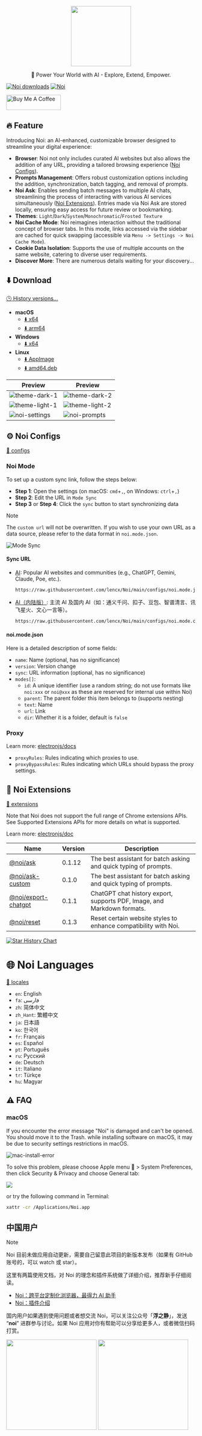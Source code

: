 <p align="center">
  <img width="160" src="./website/static/readme/noi.png" />
  <p align="center">🚀 Power Your World with AI - Explore, Extend, Empower.</p>
</h2>

[![Noi downloads](https://img.shields.io/github/downloads/lencx/Noi/total.svg?style=flat)](https://github.com/lencx/Noi/releases) [![Noi](https://img.shields.io/badge/Noi-discord-blue?style=flat&logo=discord&logoColor=f2f0ea)](https://discord.gg/kq2HXcpJSQ)

<a href="https://www.buymeacoffee.com/lencx" target="_blank"><img src="https://cdn.buymeacoffee.com/buttons/v2/default-blue.png" alt="Buy Me A Coffee" style="height: 40px !important;width: 145px !important;" ></a>

## 🔥 Feature

Introducing Noi: an AI-enhanced, customizable browser designed to streamline your digital experience:

- **Browser**: Noi not only includes curated AI websites but also allows the addition of any URL, providing a tailored browsing experience ([Noi Configs](./configs)).
- **Prompts Management**: Offers robust customization options including the addition, synchronization, batch tagging, and removal of prompts.
- **Noi Ask**: Enables sending batch messages to multiple AI chats, streamlining the process of interacting with various AI services simultaneously ([Noi Extensions](./extensions)). Entries made via Noi Ask are stored locally, ensuring easy access for future review or bookmarking.
- **Themes**: `Light`/`Dark`/`System`/`Monochromatic`/`Frosted Texture`
- **Noi Cache Mode**: Noi reimagines interaction without the traditional concept of browser tabs. In this mode, links accessed via the sidebar are cached for quick swapping (accessible via `Menu -> Settings -> Noi Cache Mode`).
- **Cookie Data Isolation**: Supports the use of multiple accounts on the same website, catering to diverse user requirements.
- **Discover More**: There are numerous details waiting for your discovery...

## ⬇️ Download

[🕒 History versions...](https://github.com/lencx/Noi/releases)

- **macOS**
  - [⬇️ x64](https://github.com/lencx/Noi/releases/download/v0.4.0/Noi_macos_0.4.0.dmg)
  - [⬇️ arm64](https://github.com/lencx/Noi/releases/download/v0.4.0/Noi_macos_0.4.0-arm64.dmg)
- **Windows**
  - [⬇️ x64](https://github.com/lencx/Noi/releases/download/v0.4.0/Noi-win32-x64-0.4.0-setup.exe)
- **Linux**
  - [⬇️ AppImage](https://github.com/lencx/Noi/releases/download/v0.4.0/Noi_linux_0.4.0.AppImage)
  - [⬇️ amd64.deb](https://github.com/lencx/Noi/releases/download/v0.4.0/noi_linux_amd64_0.4.0.deb)

|Preview|Preview|
|---|---|
|![theme-dark-1](./website/static/readme/noi-theme-dark-1.png)|![theme-dark-2](./website/static/readme/noi-theme-dark-2.png)|
|![theme-light-1](./website/static/readme/noi-theme-light-1.png)|![theme-light-2](./website/static/readme/noi-theme-light-2.png)|
|![noi-settings](./website/static/readme/noi-settings.png)|![noi-prompts](./website/static/readme/noi-prompts.png)|

## ⚙️ Noi Configs

[📁 configs](./configs)

### Noi Mode

To set up a custom sync link, follow the steps below:

- **Step 1**: Open the settings (on macOS: `cmd`+`,`, on Windows: `ctrl`+`,`)
- **Step 2**: Edit the URL in `Mode Sync`
- **Step 3** or **Step 4**: Click the `sync` button to start synchronizing data

> [!NOTE]
> The `custom url` will not be overwritten. If you wish to use your own URL as a data source, please refer to the data format in `noi.mode.json`.

![Mode Sync](./website/static/configs/noi-mode-sync.png)

#### Sync URL

- [AI](configs/noi.mode.json): Popular AI websites and communities (e.g., ChatGPT, Gemini, Claude, Poe, etc.).

  ```bash
  https://raw.githubusercontent.com/lencx/Noi/main/configs/noi.mode.json
  ```

- [AI（内陆版）](configs/noi.mode.cn.json): 主流 AI 及国内 AI（如：通义千问、扣子、豆包、智谱清言、讯飞星火、文心一言等）。

  ```bash
  https://raw.githubusercontent.com/lencx/Noi/main/configs/noi.mode.cn.json
  ```

#### noi.mode.json

Here is a detailed description of some fields:

- `name`: Name (optional, has no significance)
- `version`: Version change
- `sync`: URL information (optional, has no significance)
- `modes[]`:
  - `id`: A unique identifier (use a random string; do not use formats like `noi:xxx` or `noi@xxx` as these are reserved for internal use within Noi)
  - `parent`: The parent folder this item belongs to (supports nesting)
  - `text`: Name
  - `url`: Link
  - `dir`: Whether it is a folder, default is `false`

### Proxy

Learn more: [electronjs/docs](https://www.electronjs.org/docs/latest/api/session#sessetproxyconfig)

- `proxyRules`: Rules indicating which proxies to use.
- `proxyBypassRules`: Rules indicating which URLs should bypass the proxy settings.

## 🧩 Noi Extensions

[📁 extensions](./extensions)

Note that Noi does not support the full range of Chrome extensions APIs. See Supported Extensions APIs for more details on what is supported.

Learn more: [electronjs/doc](https://www.electronjs.org/docs/latest/api/extensions)

<!-- EXTENSIONS_START -->
| Name | Version | Description |
| --- | --- | --- |
| [@noi/ask](https://github.com/lencx/Noi/tree/main/extensions/noi-ask) | 0.1.12 | The best assistant for batch asking and quick typing of prompts. |
| [@noi/ask-custom](https://github.com/lencx/Noi/tree/main/extensions/noi-ask-custom) | 0.1.0 | The best assistant for batch asking and quick typing of prompts. |
| [@noi/export-chatgpt](https://github.com/lencx/Noi/tree/main/extensions/noi-export-chatgpt) | 0.1.1 | ChatGPT chat history export, supports PDF, Image, and Markdown formats. |
| [@noi/reset](https://github.com/lencx/Noi/tree/main/extensions/noi-reset) | 0.1.3 | Reset certain website styles to enhance compatibility with Noi. |
<!-- EXTENSIONS_END -->

[![Star History Chart](https://api.star-history.com/svg?repos=lencx/Noi&type=Timeline)](https://star-history.com/#lencx/Noi&Timeline)

# 🌐 Noi Languages

[📁 locales](./locales)

- `en`: English
- `fa`: فارسی
- `zh`: 简体中文
- `zh_Hant`: 繁體中文
- `ja`: 日本語
- `ko`: 한국어
- `fr`: Français
- `es`: Español
- `pt`: Português
- `ru`: Русский
- `de`: Deutsch
- `it`: Italiano
- `tr`: Türkçe
- `hu`: Magyar

## ⚠️ FAQ

### macOS

If you encounter the error message "Noi" is damaged and can't be opened. You should move it to the Trash. while installing software on macOS, it may be due to security settings restrictions in macOS.

![mac-install-error](./website/static/readme/mac-install-error.jpg)

To solve this problem, please choose Apple menu  > System Preferences, then click Security & Privacy and choose General tab:

![](./website/static/readme/fix-mac-install-error.png)

or try the following command in Terminal:

```bash
xattr -cr /Applications/Noi.app
```

## 中国用户

> [!NOTE]
> Noi 目前未做应用自动更新，需要自己留意此项目的新版本发布（如果有 GitHub 账号的，可以 watch 或 star）。

这里有两篇使用文档，对 Noi 的理念和插件系统做了详细介绍，推荐新手仔细阅读。

- [Noi：跨平台定制化浏览器，最得力 AI 助手](https://mp.weixin.qq.com/s/dAN7LOw7mH609HdAyEvXfg)
- [Noi：插件介绍](https://mp.weixin.qq.com/s/M6gO6MdK5obCvs2LIBZA3w)

国内用户如果遇到使用问题或者想交流 Noi，可以关注公众号「**浮之静**」，发送 “**noi**” 进群参与讨论。如果 Noi 应用对你有帮助可以分享给更多人，或者微信扫码打赏。

<img height="240" src="https://user-images.githubusercontent.com/16164244/207228025-117b5f77-c5d2-48c2-a070-774b7a1596f2.png"> <img height="240" src="https://user-images.githubusercontent.com/16164244/207228300-ea5c4688-c916-4c55-a8c3-7f862888f351.png">
